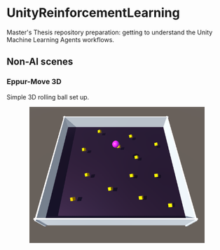 # UnityReinforcementLearning
Master's Thesis repository preparation: getting to understand the Unity Machine Learning Agents workflows.

## Non-AI scenes 

### Eppur-Move 3D
Simple 3D rolling ball set up. 

<div align = "center">
  <img  src = "figures/eppur_move_3D.png" width = "400" >
</div>
